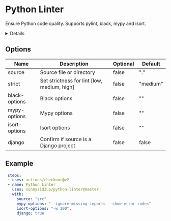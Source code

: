 
# Python Linter  
Ensure Python code quality. Supports pylint, black, mypy and isort.

<details>
  <summary>Details</summary>

[pylint](https://github.com/PyCQA/pylint)  
> Pylint is a Python static code analysis tool which looks for programming errors, helps enforcing a coding standard, sniffs for code smells and offers simple refactoring suggestions.  
  
[black](https://github.com/psf/black)  
> Black is the uncompromising Python code formatter.  
  
[mypy](https://github.com/python/mypy)  
> Mypy is an optional static type checker for Python. You can add type hints (PEP 484) to your Python programs, and use mypy to type check them statically. Find bugs in your programs without even running them!  
  
[isort](https://github.com/timothycrosley/isort)  
> isort is a Python utility / library to sort imports alphabetically, and automatically separated into sections and by type.
 
</details>

## Options
| Name          	| Description                                 	| Optional 	| Default  	|
|---------------	|---------------------------------------------	|----------	|----------	|
| source        	| Source file or directory                    	| false    	| "."      	|
| strict        	| Set strictness for lint [low, medium, high] 	| false    	| "medium" 	|
| black-options 	| Black options                               	| false    	| ""       	|
| mypy-options  	| Mypy options                                	| false    	| ""       	|
| isort-options 	| Isort options                               	| false    	| ""       	|
| django        	| Confirm if source is a Django project       	| false    	| false    	|

  
## Example
```yaml  
 steps:
 - uses: actions/checkout@v2  
 - name: Python Linter
   uses: sunnysid3up/python-linter@master
   with:
     source: "src"
     mypy-options: "--ignore-missing-imports --show-error-codes"
     isort-options: "-w 100",
     django: true
```
